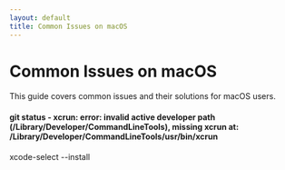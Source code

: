 ```yaml
---
layout: default
title: Common Issues on macOS
---
```


# Common Issues on macOS

This guide covers common issues and their solutions for macOS users.

#### git status - xcrun: error: invalid active developer path (/Library/Developer/CommandLineTools), missing xcrun at: /Library/Developer/CommandLineTools/usr/bin/xcrun
xcode-select --install
